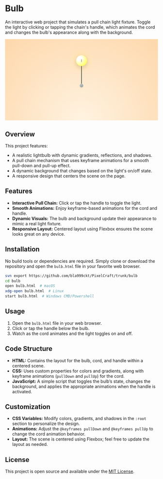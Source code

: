 # Bulb

An interactive web project that simulates a pull chain light fixture. Toggle the light by clicking or tapping the chain's handle, which animates the cord and changes the bulb's appearance along with the background.

![bulb](bulb.png)


## Overview

This project features:
- A realistic lightbulb with dynamic gradients, reflections, and shadows.
- A pull chain mechanism that uses keyframe animations for a smooth pull-down and pull-up effect.
- A dynamic background that changes based on the light's on/off state.
- A responsive design that centers the scene on the page.

## Features

- **Interactive Pull Chain:** Click or tap the handle to toggle the light.
- **Smooth Animations:** Enjoy keyframe-based animations for the cord and handle.
- **Dynamic Visuals:** The bulb and background update their appearance to mimic a real light fixture.
- **Responsive Layout:** Centered layout using Flexbox ensures the scene looks great on any device.

## Installation

No build tools or dependencies are required. Simply clone or download the repository and open the `bulb.html` file in your favorite web browser.

```bash
svn export https://github.com/bla999ckt/PixelCraft/trunk/bulb
cd bulb
open bulb.html  # macOS
xdg-open bulb.html  # Linux
start bulb.html  # Windows CMD/Powershell
```

## Usage

1. Open the `bulb.html` file in your web browser.
2. Click or tap the handle below the bulb.
3. Watch as the cord animates and the light toggles on and off.

## Code Structure

- **HTML:** Contains the layout for the bulb, cord, and handle within a centered scene.
- **CSS:** Uses custom properties for colors and gradients, along with keyframe animations (`pullDown` and `pullUp`) for the cord.
- **JavaScript:** A simple script that toggles the bulb’s state, changes the background, and applies the appropriate animations when the handle is activated.

## Customization

- **CSS Variables:** Modify colors, gradients, and shadows in the `:root` section to personalize the design.
- **Animations:** Adjust the `@keyframes pullDown` and `@keyframes pullUp` to change the cord animation behavior.
- **Layout:** The scene is centered using Flexbox; feel free to update the layout as needed.

## License

This project is open source and available under the [MIT License](LICENSE).
